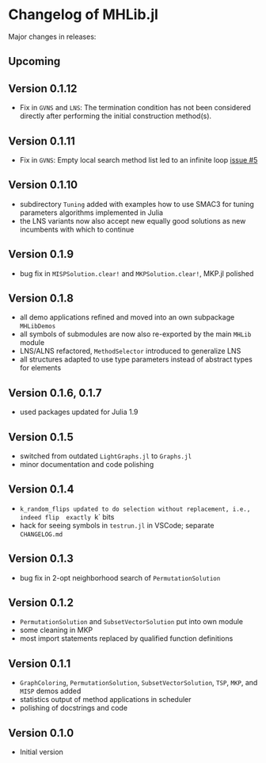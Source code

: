 
# Changelog of MHLib.jl

Major changes in releases:

## Upcoming

## Version 0.1.12
- Fix in `GVNS` and `LNS`: The termination condition has not been considered directly after
    performing the initial construction method(s).
    
## Version 0.1.11
- Fix in `GVNS`: Empty local search method list led to an infinite loop 
    [issue #5](/../../issues/5)

## Version 0.1.10
- subdirectory `Tuning` added with examples how to use SMAC3 for tuning parameters 
    algorithms implemented in Julia
- the LNS variants now also accept new equally good solutions as new incumbents
    with which to continue

## Version 0.1.9
- bug fix in `MISPSolution.clear!` and `MKPSolution.clear!`, MKP.jl polished

## Version 0.1.8
- all demo applications refined and moved into an own subpackage `MHLibDemos`
- all symbols of submodules are now also re-exported by the main `MHLib` module
- LNS/ALNS refactored, `MethodSelector` introduced to generalize LNS
- all structures adapted to use type parameters instead of abstract types for elements

## Version 0.1.6, 0.1.7
- used packages updated for Julia 1.9

## Version 0.1.5
- switched from outdated `LightGraphs.jl` to `Graphs.jl`
- minor documentation and code polishing

## Version 0.1.4
- `k_random_flips updated to do selection without replacement, i.e., indeed flip 
    exactly `k` bits
- hack for seeing symbols in `testrun.jl` in VSCode; separate `CHANGELOG.md`

## Version 0.1.3
- bug fix in 2-opt neighborhood search of `PermutationSolution`

## Version 0.1.2
- `PermutationSolution` and `SubsetVectorSolution` put into own module
- some cleaning in MKP
- most import statements replaced by qualified function definitions

## Version 0.1.1
- `GraphColoring`, `PermutationSolution`, `SubsetVectorSolution`, `TSP`, `MKP`, 
    and `MISP` demos added
- statistics output of method applications in scheduler
- polishing of docstrings and code

## Version 0.1.0
- Initial version

